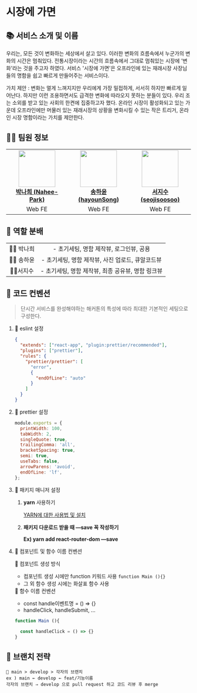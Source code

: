 # 시장에 가면

## 📚 서비스 소개 및 이름

우리는, 모든 것이 변화하는 세상에서 살고 있다. 이러한 변화의 흐름속에서 누군가의 변화의 시간은 멈춰있다. 전통시장이라는 시간의 흐름속에서 그대로 멈춰있는 시장에 '변화'라는 것을 주고자 하였다. 서비스 '시장에 가면'은 오프라인에 있는 재래시장 사장님들의 명함을 쉽고 빠르게 만들어주는 서비스이다.

가치 제안 : 변화는 멀게 느껴지지만 우리에게 가장 밀접하게, 서서히 하지만 빠르게 일어난다. 하지만 이런 조용하면서도 급격한 변화에 따라오지 못하는 분들이 있다. 우리 조는 소외를 받고 있는 사회의 한켠에 집중하고자 했다. 온라인 시장이 활성화되고 있는 가운데 오프라인에만 머물러 있는 재래시장의 상황을 변화시킬 수 있는 작은 트리거, 온라인 시장 명함이라는 가치를 제안한다.


## 👨‍💻 팀원 정보
<table>
    <tr align="center">
        <td style="min-width: 150px;">
            <a href="https://github.com/Nahee-Park">
              <img src="https://github.com/Nahee-Park.png" width="100">
              <br />
              <b>박나희 (Nahee-Park)</b>
            </a> 
        </td>
        <td style="min-width: 150px;">
            <a href="https://github.com/hayounSong">
              <img src="https://github.com/hayounSong.png" width="100">
              <br />
              <b>송하윤 (hayounSong)</b>
            </a>
        </td>
        <td style="min-width: 150px;">
            <a href="https://github.com/seojisoosoo">
              <img src="https://github.com/seojisoosoo.png" width="100">
              <br />
              <b>서지수 (seojisoosoo)</b>
            </a> 
        </td>
    </tr>
    <tr align="center">
        <td>
            Web FE
        </td>
        <td>
            Web FE
        </td>
        <td>
            Web FE
        </td>
    </tr>
</table>

## 🤝 역할 분배

<table>
    <tr align="center">
        <td>
            👩‍💻 박나희
        </td>
        <td>
        - 초기세팅, 명함 제작뷰, 로그인뷰, 공용 
        </td>
    </tr>
    <tr align="center">
        <td>
            👨‍💻 송하윤 
        </td>
        <td>
        - 초기세팅, 명함 제작뷰, 사진 업로드, 큐알코드뷰
        </td>
    </tr>
    <tr align="center">
        <td>
             👩‍💻서지수 
        </td>
        <td>
        - 초기세팅, 명함 제작뷰, 최종 공유뷰, 명함 링크뷰
        </td>
    </tr>
</table>


## 🤙 코드 컨벤션
> 단시간 서비스를 완성해야하는 해커톤의 특성에 따라 최대한 기본적인 세팅으로 구성한다.
1. 💯 eslint 설정
    
    ```json
    {
      "extends": ["react-app", "plugin:prettier/recommended"],
      "plugins": ["prettier"],
      "rules": {
        "prettier/prettier": [
          "error",
          {
            "endOfLine": "auto"
          }
        ]
      }
    }
    ```
    
2. 🌸 prettier 설정
    
    ```jsx
    module.exports = {
      printWidth: 100,
      tabWidth: 2,
      singleQuote: true,
      trailingComma: 'all',
      bracketSpacing: true,
      semi: true,
      useTabs: false,
      arrowParens: 'avoid',
      endOfLine: 'lf',
    };
    ```
    
3. 👻 패키지 매니저 설정
    1. **yarn** 사용하기
        
        [YARN에 대한 사용법 및 설치](https://velog.io/@ddusi/Linux-4)
        
    2. **패키지 다운로드 받을 때 —save 꼭 작성하기**
        
        **Ex) yarn add react-router-dom —save**
        
    
4. 🍞 컴포넌트 및 함수 이름 컨벤션
    
    <aside>
    🐥  컴포넌트 생성 방식
    
    - 컴포넌트 생성 시에만 function 키워드 사용 `function Main (){}`
    - 그 외 함수 생성 시에는 화살표 함수 사용
    </aside>
    
    <aside>
    🐳   함수 이름 컨벤션
    
    - const handle이벤트명 = () ⇒ {}
    - handleClick, handleSubmit, ...
    </aside>
    
    ```jsx
    function Main (){
      
      const handleClick = () => {}
    } 
    ```
    
## 🌳 브랜치 전략
    💫 main > develop > 각자의 브랜치
    ex ) main ← develop ← feat/기능이름  
    각자의 브랜치 ⇒ develop 으로 pull request 하고 코드 리뷰 후 merge
    
 
